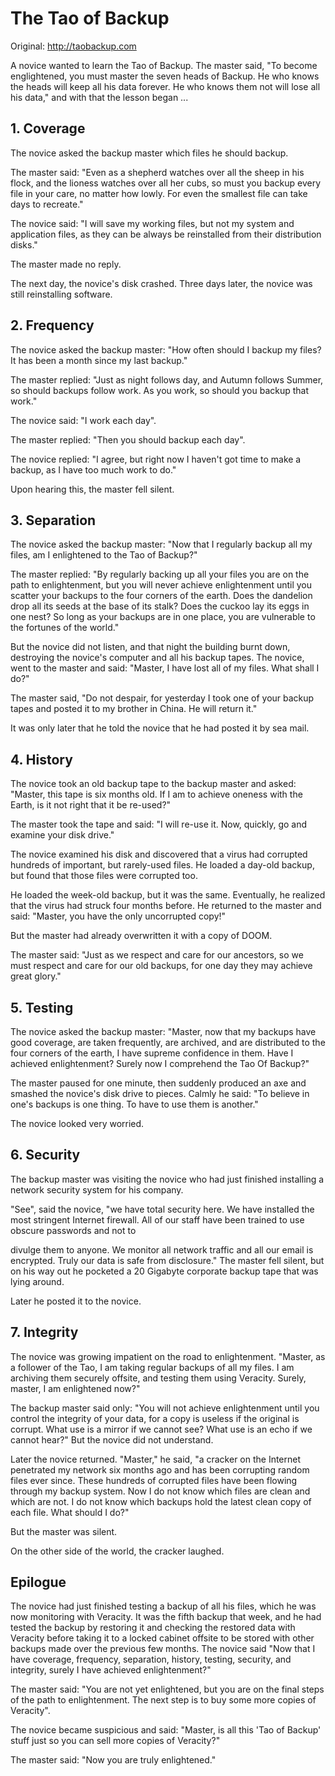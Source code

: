 # The Tao of Backup

Original: http://taobackup.com

A novice wanted to learn the Tao of Backup. The master said, "To become englightened, you must master the seven heads of Backup. He who knows the heads will keep all his data forever. He who knows them not will lose all his data," and with that the lesson began ...

## 1. Coverage

The novice asked the backup master which files he should backup.

The master said: "Even as a shepherd watches over all the sheep in his flock, and the lioness watches over all her cubs, so must you backup every file in your care, no matter how lowly. For even the smallest file can take days to recreate."

The novice said: "I will save my working files, but not my system and application files, as they can be always be reinstalled from their distribution disks."

The master made no reply.

The next day, the novice's disk crashed. Three days later, the novice was still reinstalling software.

## 2. Frequency

The novice asked the backup master: "How often should I backup my files? It has been a month since my last backup."

The master replied: "Just as night follows day, and Autumn follows Summer, so should backups follow work. As you work, so should you backup that work."

The novice said: "I work each day".

The master replied: "Then you should backup each day".

The novice replied: "I agree, but right now I haven't got time to make a backup, as I have too much work to do."

Upon hearing this, the master fell silent.

## 3. Separation

The novice asked the backup master: "Now that I regularly backup all my files, am I enlightened to the Tao of Backup?"

The master replied: "By regularly backing up all your files you are on the path to enlightenment, but you will never achieve enlightenment until you scatter your backups to the four corners of the earth. Does the dandelion drop all its seeds at the base of its stalk? Does the cuckoo lay its eggs in one nest? So long as your backups are in one place, you are vulnerable to the fortunes of the world."

But the novice did not listen, and that night the building burnt down, destroying the novice's computer and all his backup tapes. The novice, went to the master and said: "Master, I have lost all of my files. What shall I do?"

The master said, "Do not despair, for yesterday I took one of your backup tapes and posted it to my brother in China. He will return it."

It was only later that he told the novice that he had posted it by sea mail.

## 4. History

The novice took an old backup tape to the backup master and asked: "Master, this tape is six months old. If I am to achieve oneness with the Earth, is it not right that it be re-used?"

The master took the tape and said: "I will re-use it. Now, quickly, go and examine your disk drive."

The novice examined his disk and discovered that a virus had corrupted hundreds of important, but rarely-used files. He loaded a day-old backup, but found that those files were corrupted too.

He loaded the week-old backup, but it was the same. Eventually, he realized that the virus had struck four months before. He returned to the master and said: "Master, you have the only uncorrupted copy!"

But the master had already overwritten it with a copy of DOOM.

The master said: "Just as we respect and care for our ancestors, so we must respect and care for our old backups, for one day they may achieve great glory."

## 5. Testing

The novice asked the backup master: "Master, now that my backups have good coverage, are taken frequently, are archived, and are distributed to the four corners of the earth, I have supreme confidence in them. Have I achieved enlightenment? Surely now I comprehend the Tao Of Backup?"

The master paused for one minute, then suddenly produced an axe and smashed the novice's disk drive to pieces. Calmly he said: "To believe in one's backups is one thing. To have to use them is another."

The novice looked very worried.

## 6. Security

The backup master was visiting the novice who had just finished installing a network security system for his company.

"See", said the novice, "we have total security here. We have installed the most stringent Internet firewall. All of our staff have been trained to use obscure passwords and not to

divulge them to anyone. We monitor all network traffic and all our email is encrypted. Truly our data is safe from disclosure."
The master fell silent, but on his way out he pocketed a 20 Gigabyte corporate backup tape that was lying around.

Later he posted it to the novice.

## 7. Integrity

The novice was growing impatient on the road to enlightenment. "Master, as a follower of the Tao, I am taking regular backups of all my files. I am archiving them securely offsite, and testing them using Veracity. Surely, master, I am enlightened now?"

The backup master said only: "You will not achieve enlightenment until you control the integrity of your data, for a copy is useless if the original is corrupt. What use is a mirror if we cannot see? What use is an echo if we cannot hear?" But the novice did not understand.

Later the novice returned. "Master," he said, "a cracker on the Internet penetrated my network six months ago and has been corrupting random files ever since. These hundreds of corrupted files have been flowing through my backup system. Now I do not know which files are clean and which are not. I do not know which backups hold the latest clean copy of each file. What should I do?"

But the master was silent.

On the other side of the world, the cracker laughed.

## Epilogue

The novice had just finished testing a backup of all his files, which he was now monitoring with Veracity. It was the fifth backup that week, and he had tested the backup by restoring it and checking the restored data with Veracity before taking it to a locked cabinet offsite to be stored with other backups made over the previous few months. The novice said "Now that I have coverage, frequency, separation, history, testing, security, and integrity, surely I have achieved enlightenment?"

The master said: "You are not yet enlightened, but you are on the final steps of the path to enlightenment. The next step is to buy some more copies of Veracity".

The novice became suspicious and said: "Master, is all this 'Tao of Backup' stuff just so you can sell more copies of Veracity?"

The master said: "Now you are truly enlightened."